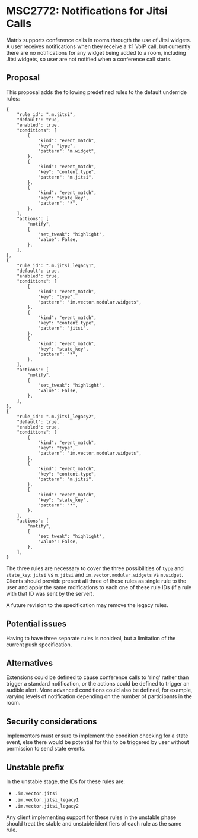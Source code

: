 # MSC2772: Notifications for Jitsi Calls

Matrix supports conference calls in rooms througth the use of Jitsi widgets. A user receives
notifications when they receive a 1:1 VoIP call, but currently there are no notifications for
any widget being added to a room, including Jitsi widgets, so user are not notified when a
conference call starts.

## Proposal

This proposal adds the following predefined rules to the default underride rules:
```
{
    "rule_id": ".m.jitsi",
    "default": true,
    "enabled": true,
    "conditions": [
        {
            "kind": "event_match",
            "key": "type",
            "pattern": "m.widget",
        },
        {
            "kind": "event_match",
            "key": "content.type",
            "pattern": "m.jitsi",
        },
        {
            "kind": "event_match",
            "key": "state_key",
            "pattern": "*",
        },
    ],
    "actions": [
        "notify",
        {
            "set_tweak": "highlight",
            "value": False,
        },
    ],
},
{
    "rule_id": ".m.jitsi_legacy1",
    "default": true,
    "enabled": true,
    "conditions": [
        {
            "kind": "event_match",
            "key": "type",
            "pattern": "im.vector.modular.widgets",
        },
        {
            "kind": "event_match",
            "key": "content.type",
            "pattern": "jitsi",
        },
        {
            "kind": "event_match",
            "key": "state_key",
            "pattern": "*",
        },
    ],
    "actions": [
        "notify",
        {
            "set_tweak": "highlight",
            "value": False,
        },
    ],
},
{
    "rule_id": ".m.jitsi_legacy2",
    "default": true,
    "enabled": true,
    "conditions": [
        {
            "kind": "event_match",
            "key": "type",
            "pattern": "im.vector.modular.widgets",
        },
        {
            "kind": "event_match",
            "key": "content.type",
            "pattern": "m.jitsi",
        },
        {
            "kind": "event_match",
            "key": "state_key",
            "pattern": "*",
        },
    ],
    "actions": [
        "notify",
        {
            "set_tweak": "highlight",
            "value": False,
        },
    ],
}
```

The three rules are necessary to cover the three possibilities of `type` and `state_key`: `jitsi`
vs `m.jitsi` and `im.vector.modular.widgets` vs `m.widget`. Clients should provide present all three
of these rules as single rule to the user and apply the same mdifications to each one of these rule
IDs (if a rule with that ID was sent by the server).

A future revision to the specification may remove the legacy rules.

## Potential issues

Having to have three separate rules is nonideal, but a limitation of the current push specification.

## Alternatives

Extensions could be defined to cause conference calls to 'ring' rather than trigger a standard
notification, or the actions could be defined to trigger an audible alert. More advanced conditions
could also be defined, for example, varying levels of notification depending on the number of
participants in the room.

## Security considerations

Implementors must ensure to implement the condition checking for a state event, else there would be
potential for this to be triggered by user without permission to send state events.

## Unstable prefix
In the unstable stage, the IDs for these rules are:
 * `.im.vector.jitsi`
 * `.im.vector.jitsi_legacy1`
 * `.im.vector.jitsi_legacy2`

Any client implementing support for these rules in the unstable phase should treat the stable and unstable
identifiers of each rule as the same rule.
